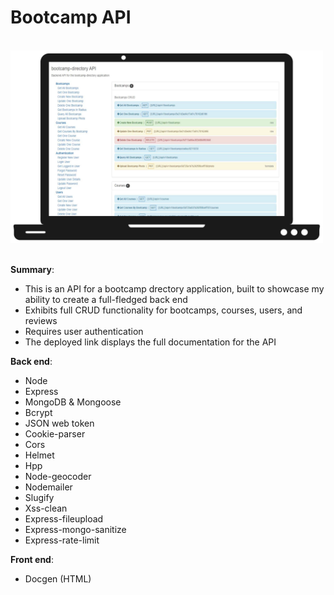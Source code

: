 # Bootcamp API

<br/>
<a href='https://bc-api-0.herokuapp.com/' target='_blank'><img src='https://github.com/bretbaker/bootcamp-api/blob/master/readme-img/readme-img.svg' alt='Image of application' width='500px'></a>
<br/>
<br/>

**Summary**:

- This is an API for a bootcamp drectory application, built to showcase my ability to create a full-fledged back end
- Exhibits full CRUD functionality for bootcamps, courses, users, and reviews
- Requires user authentication
- The deployed link displays the full documentation for the API

**Back end**:

- Node
- Express
- MongoDB & Mongoose
- Bcrypt
- JSON web token
- Cookie-parser
- Cors
- Helmet
- Hpp
- Node-geocoder
- Nodemailer
- Slugify
- Xss-clean
- Express-fileupload
- Express-mongo-sanitize
- Express-rate-limit

**Front end**:

- Docgen (HTML)
